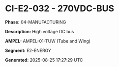 # CI-E2-032 - 270VDC-BUS

**Phase:** 04-MANUFACTURING

**Description:** High voltage DC bus

**AMPEL:** AMPEL-01-TUW (Tube and Wing)

**Segment:** E2-ENERGY

**Generated:** 2025-08-25 17:27:29 UTC
